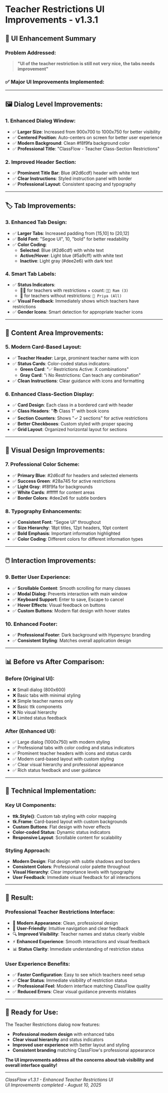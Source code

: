# Teacher Restrictions UI Improvements - v1.3.1

## 🎨 **UI Enhancement Summary**

### **Problem Addressed:**
> **"UI of the teacher restriction is still not very nice, the tabs needs improvement"**

### ✅ **Major UI Improvements Implemented:**

---

## 🖼️ **Dialog Level Improvements:**

### **1. Enhanced Dialog Window:**
- ✅ **Larger Size**: Increased from 900x700 to 1000x750 for better visibility
- ✅ **Centered Position**: Auto-centers on screen for better user experience
- ✅ **Modern Background**: Clean #f8f9fa background color
- ✅ **Professional Title**: "ClassFlow - Teacher Class-Section Restrictions"

### **2. Improved Header Section:**
- ✅ **Prominent Title Bar**: Blue (#2d6cdf) header with white text
- ✅ **Clear Instructions**: Styled instruction panel with border
- ✅ **Professional Layout**: Consistent spacing and typography

---

## 🏷️ **Tab Improvements:**

### **3. Enhanced Tab Design:**
- ✅ **Larger Tabs**: Increased padding from [15,10] to [20,12]
- ✅ **Bold Font**: "Segoe UI", 10, "bold" for better readability
- ✅ **Color Coding**: 
  - **Selected**: Blue (#2d6cdf) with white text
  - **Active/Hover**: Light blue (#5a9cff) with white text  
  - **Inactive**: Light gray (#dee2e6) with dark text

### **4. Smart Tab Labels:**
- ✅ **Status Indicators**: 
  - 👩‍🏫 for teachers with restrictions + count: `👩‍🏫 Ram (3)`
  - 👤 for teachers without restrictions: `👤 Priya (All)`
- ✅ **Visual Feedback**: Immediately shows which teachers have restrictions
- ✅ **Gender Icons**: Smart detection for appropriate teacher icons

---

## 📱 **Content Area Improvements:**

### **5. Modern Card-Based Layout:**
- ✅ **Teacher Header**: Large, prominent teacher name with icon
- ✅ **Status Cards**: Color-coded status indicators:
  - **Green Card**: "✅ Restrictions Active: X combinations"
  - **Gray Card**: "ℹ️ No Restrictions: Can teach any combination"
- ✅ **Clean Instructions**: Clear guidance with icons and formatting

### **6. Enhanced Class-Section Display:**
- ✅ **Card Design**: Each class in a bordered card with header
- ✅ **Class Headers**: "📚 Class 1" with book icons
- ✅ **Section Counters**: Shows "✓ 2 sections" for active restrictions
- ✅ **Better Checkboxes**: Custom styled with proper spacing
- ✅ **Grid Layout**: Organized horizontal layout for sections

---

## 🎨 **Visual Design Improvements:**

### **7. Professional Color Scheme:**
- ✅ **Primary Blue**: #2d6cdf for headers and selected elements
- ✅ **Success Green**: #28a745 for active restrictions
- ✅ **Light Gray**: #f8f9fa for backgrounds
- ✅ **White Cards**: #ffffff for content areas
- ✅ **Border Colors**: #dee2e6 for subtle borders

### **8. Typography Enhancements:**
- ✅ **Consistent Font**: "Segoe UI" throughout
- ✅ **Size Hierarchy**: 18pt titles, 12pt headers, 10pt content
- ✅ **Bold Emphasis**: Important information highlighted
- ✅ **Color Coding**: Different colors for different information types

---

## 🖱️ **Interaction Improvements:**

### **9. Better User Experience:**
- ✅ **Scrollable Content**: Smooth scrolling for many classes
- ✅ **Modal Dialog**: Prevents interaction with main window
- ✅ **Keyboard Support**: Enter to save, Escape to cancel
- ✅ **Hover Effects**: Visual feedback on buttons
- ✅ **Custom Buttons**: Modern flat design with hover states

### **10. Enhanced Footer:**
- ✅ **Professional Footer**: Dark background with Hypersync branding
- ✅ **Consistent Styling**: Matches overall application design

---

## 📊 **Before vs After Comparison:**

### **Before (Original UI):**
- ❌ Small dialog (800x600)
- ❌ Basic tabs with minimal styling
- ❌ Simple teacher names only
- ❌ Basic ttk components
- ❌ No visual hierarchy
- ❌ Limited status feedback

### **After (Enhanced UI):**
- ✅ Large dialog (1000x750) with modern styling
- ✅ Professional tabs with color coding and status indicators
- ✅ Prominent teacher headers with icons and status cards
- ✅ Modern card-based layout with custom styling
- ✅ Clear visual hierarchy and professional appearance
- ✅ Rich status feedback and user guidance

---

## 🔧 **Technical Implementation:**

### **Key UI Components:**
- **ttk.Style()**: Custom tab styling with color mapping
- **tk.Frame**: Card-based layout with custom backgrounds
- **Custom Buttons**: Flat design with hover effects
- **Color-coded Status**: Dynamic status indicators
- **Responsive Layout**: Scrollable content for scalability

### **Styling Approach:**
- **Modern Design**: Flat design with subtle shadows and borders
- **Consistent Colors**: Professional color palette throughout
- **Visual Hierarchy**: Clear importance levels with typography
- **User Feedback**: Immediate visual feedback for all interactions

---

## 🎯 **Result:**

### **Professional Teacher Restrictions Interface:**
- 🎨 **Modern Appearance**: Clean, professional design
- 📱 **User-Friendly**: Intuitive navigation and clear feedback
- 🔍 **Improved Visibility**: Teacher names and status clearly visible
- ⚡ **Enhanced Experience**: Smooth interactions and visual feedback
- 📊 **Status Clarity**: Immediate understanding of restriction status

### **User Experience Benefits:**
- ✅ **Faster Configuration**: Easy to see which teachers need setup
- ✅ **Clear Status**: Immediate visibility of restriction status
- ✅ **Professional Feel**: Modern interface matching ClassFlow quality
- ✅ **Reduced Errors**: Clear visual guidance prevents mistakes

---

## 📱 **Ready for Use:**

The Teacher Restrictions dialog now features:
- **Professional modern design** with enhanced tabs
- **Clear visual hierarchy** and status indicators  
- **Improved user experience** with better layout and styling
- **Consistent branding** matching ClassFlow's professional appearance

**The UI improvements address all the concerns about tab visibility and overall interface quality!**

---

*ClassFlow v1.3.1 - Enhanced Teacher Restrictions UI*  
*UI Improvements completed - August 10, 2025*
